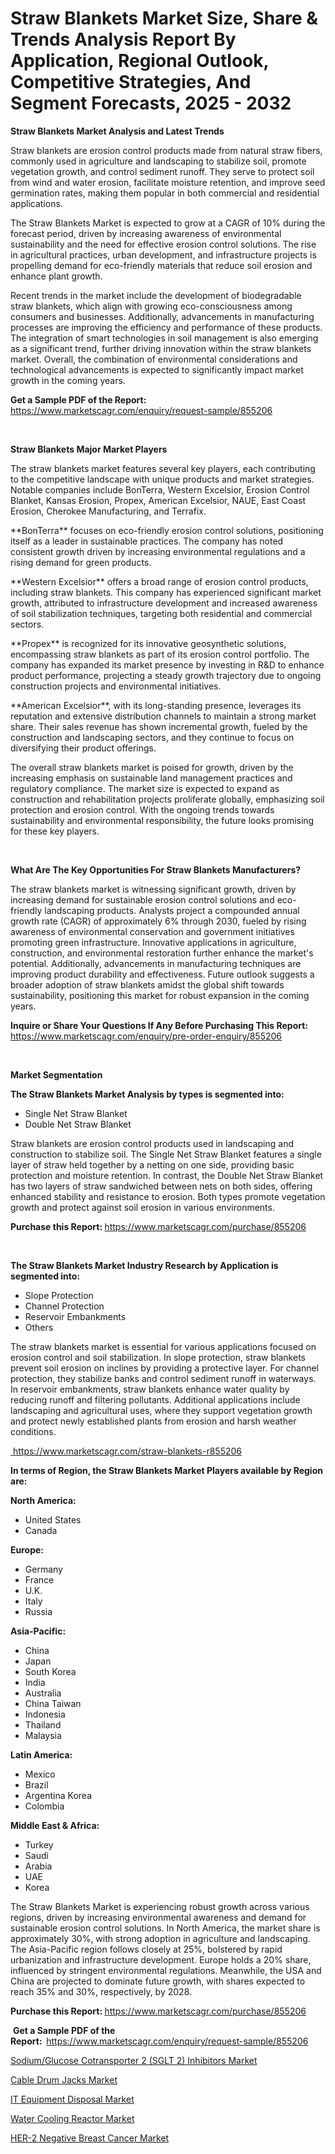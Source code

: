 <p><h1>Straw Blankets Market Size, Share & Trends Analysis Report By Application, Regional Outlook, Competitive Strategies, And Segment Forecasts, 2025 - 2032</h1></p><p><strong>Straw Blankets Market Analysis and Latest Trends</strong></p>
<p><p>Straw blankets are erosion control products made from natural straw fibers, commonly used in agriculture and landscaping to stabilize soil, promote vegetation growth, and control sediment runoff. They serve to protect soil from wind and water erosion, facilitate moisture retention, and improve seed germination rates, making them popular in both commercial and residential applications.</p><p>The Straw Blankets Market is expected to grow at a CAGR of 10% during the forecast period, driven by increasing awareness of environmental sustainability and the need for effective erosion control solutions. The rise in agricultural practices, urban development, and infrastructure projects is propelling demand for eco-friendly materials that reduce soil erosion and enhance plant growth.</p><p>Recent trends in the market include the development of biodegradable straw blankets, which align with growing eco-consciousness among consumers and businesses. Additionally, advancements in manufacturing processes are improving the efficiency and performance of these products. The integration of smart technologies in soil management is also emerging as a significant trend, further driving innovation within the straw blankets market. Overall, the combination of environmental considerations and technological advancements is expected to significantly impact market growth in the coming years.</p></p>
<p><strong>Get a Sample PDF of the Report:&nbsp;</strong> <a href="https://www.marketscagr.com/enquiry/request-sample/855206?utm_campaign=2218&utm_medium=2&utm_source=Github&utm_content=ia&utm_term=30012025&utm_id=straw-blankets">https://www.marketscagr.com/enquiry/request-sample/855206</a></p>
<p>&nbsp;</p>
<p><strong>Straw Blankets Major Market Players</strong></p>
<p><p>The straw blankets market features several key players, each contributing to the competitive landscape with unique products and market strategies. Notable companies include BonTerra, Western Excelsior, Erosion Control Blanket, Kansas Erosion, Propex, American Excelsior, NAUE, East Coast Erosion, Cherokee Manufacturing, and Terrafix.</p><p>**BonTerra** focuses on eco-friendly erosion control solutions, positioning itself as a leader in sustainable practices. The company has noted consistent growth driven by increasing environmental regulations and a rising demand for green products. </p><p>**Western Excelsior** offers a broad range of erosion control products, including straw blankets. This company has experienced significant market growth, attributed to infrastructure development and increased awareness of soil stabilization techniques, targeting both residential and commercial sectors.</p><p>**Propex** is recognized for its innovative geosynthetic solutions, encompassing straw blankets as part of its erosion control portfolio. The company has expanded its market presence by investing in R&D to enhance product performance, projecting a steady growth trajectory due to ongoing construction projects and environmental initiatives.</p><p>**American Excelsior**, with its long-standing presence, leverages its reputation and extensive distribution channels to maintain a strong market share. Their sales revenue has shown incremental growth, fueled by the construction and landscaping sectors, and they continue to focus on diversifying their product offerings.</p><p>The overall straw blankets market is poised for growth, driven by the increasing emphasis on sustainable land management practices and regulatory compliance. The market size is expected to expand as construction and rehabilitation projects proliferate globally, emphasizing soil protection and erosion control. With the ongoing trends towards sustainability and environmental responsibility, the future looks promising for these key players.</p></p>
<p>&nbsp;</p>
<p><strong>What Are The Key Opportunities For Straw Blankets Manufacturers?</strong></p>
<p><p>The straw blankets market is witnessing significant growth, driven by increasing demand for sustainable erosion control solutions and eco-friendly landscaping products. Analysts project a compounded annual growth rate (CAGR) of approximately 6% through 2030, fueled by rising awareness of environmental conservation and government initiatives promoting green infrastructure. Innovative applications in agriculture, construction, and environmental restoration further enhance the market's potential. Additionally, advancements in manufacturing techniques are improving product durability and effectiveness. Future outlook suggests a broader adoption of straw blankets amidst the global shift towards sustainability, positioning this market for robust expansion in the coming years.</p></p>
<p><strong>Inquire or Share Your Questions If Any Before Purchasing This Report:</strong> <a href="https://www.marketscagr.com/enquiry/pre-order-enquiry/855206?utm_campaign=2218&utm_medium=2&utm_source=Github&utm_content=ia&utm_term=30012025&utm_id=straw-blankets">https://www.marketscagr.com/enquiry/pre-order-enquiry/855206</a></p>
<p>&nbsp;</p>
<p><strong>Market Segmentation</strong></p>
<p><strong>The Straw Blankets Market Analysis by types is segmented into:</strong></p>
<p><ul><li>Single Net Straw Blanket</li><li>Double Net Straw Blanket</li></ul></p>
<p><p>Straw blankets are erosion control products used in landscaping and construction to stabilize soil. The Single Net Straw Blanket features a single layer of straw held together by a netting on one side, providing basic protection and moisture retention. In contrast, the Double Net Straw Blanket has two layers of straw sandwiched between nets on both sides, offering enhanced stability and resistance to erosion. Both types promote vegetation growth and protect against soil erosion in various environments.</p></p>
<p><strong>Purchase this Report:&nbsp;</strong><a href="https://www.marketscagr.com/purchase/855206?utm_campaign=2218&utm_medium=2&utm_source=Github&utm_content=ia&utm_term=30012025&utm_id=straw-blankets">https://www.marketscagr.com/purchase/855206</a></p>
<p>&nbsp;</p>
<p><strong>The Straw Blankets Market Industry Research by Application is segmented into:</strong></p>
<p><ul><li>Slope Protection</li><li>Channel Protection</li><li>Reservoir Embankments</li><li>Others</li></ul></p>
<p><p>The straw blankets market is essential for various applications focused on erosion control and soil stabilization. In slope protection, straw blankets prevent soil erosion on inclines by providing a protective layer. For channel protection, they stabilize banks and control sediment runoff in waterways. In reservoir embankments, straw blankets enhance water quality by reducing runoff and filtering pollutants. Additional applications include landscaping and agricultural uses, where they support vegetation growth and protect newly established plants from erosion and harsh weather conditions.</p></p>
<p><a href="https://www.marketscagr.com/straw-blankets-r855206?utm_campaign=2218&utm_medium=2&utm_source=Github&utm_content=ia&utm_term=30012025&utm_id=straw-blankets">&nbsp;https://www.marketscagr.com/straw-blankets-r855206</a></p>
<p><strong>In terms of Region, the Straw Blankets Market Players available by Region are:</strong></p>
<p>
    <p> <strong> North America: </strong>
        <ul>
            <li>United States</li>
            <li>Canada</li>
        </ul>
        </p> 
    <p> <strong> Europe: </strong>
        <ul>
            <li>Germany</li>
            <li>France</li>
            <li>U.K.</li>
            <li>Italy</li>
            <li>Russia</li>
        </ul>
        </p> 
    <p> <strong> Asia-Pacific: </strong>
        <ul>
            <li>China</li>
            <li>Japan</li>
            <li>South Korea</li>
            <li>India</li>
            <li>Australia</li>
            <li>China Taiwan</li>
            <li>Indonesia</li>
            <li>Thailand</li>
            <li>Malaysia</li>
        </ul>
        </p> 
    <p> <strong> Latin America: </strong>
        <ul>
            <li>Mexico</li>
            <li>Brazil</li>
            <li>Argentina Korea</li>
            <li>Colombia</li>
        </ul>
        </p> 
    <p> <strong> Middle East & Africa: </strong>
        <ul>
            <li>Turkey</li>
            <li>Saudi</li>
            <li>Arabia</li>
            <li>UAE</li>
            <li>Korea</li>
        </ul>
    </p>
    </p>
<p><p>The Straw Blankets Market is experiencing robust growth across various regions, driven by increasing environmental awareness and demand for sustainable erosion control solutions. In North America, the market share is approximately 30%, with strong adoption in agriculture and landscaping. The Asia-Pacific region follows closely at 25%, bolstered by rapid urbanization and infrastructure development. Europe holds a 20% share, influenced by stringent environmental regulations. Meanwhile, the USA and China are projected to dominate future growth, with shares expected to reach 35% and 30%, respectively, by 2028.</p></p>
<p><strong>Purchase this Report: </strong><a href="https://www.marketscagr.com/purchase/855206?utm_campaign=2218&utm_medium=2&utm_source=Github&utm_content=ia&utm_term=30012025&utm_id=straw-blankets">https://www.marketscagr.com/purchase/855206</a></p>
<p>&nbsp;<strong>Get a Sample PDF of the Report:&nbsp;&nbsp;</strong><a href="https://www.marketscagr.com/enquiry/request-sample/855206?utm_campaign=2218&utm_medium=2&utm_source=Github&utm_content=ia&utm_term=30012025&utm_id=straw-blankets">https://www.marketscagr.com/enquiry/request-sample/855206</a></p>
<p><strong></strong></p>
<p><p><a href="https://www.linkedin.com/pulse/synopsis-global-sodiumglucose-cotransporter-2-sglt-oxc4e?utm_campaign=2218&utm_medium=2&utm_source=Github&utm_content=ia&utm_term=30012025&utm_id=straw-blankets">Sodium/Glucose Cotransporter 2 (SGLT 2) Inhibitors Market</a></p><p><a href="https://www.linkedin.com/pulse/revenue-analysis-cable-drum-jacks-market-projected-122-elvre?utm_campaign=2218&utm_medium=2&utm_source=Github&utm_content=ia&utm_term=30012025&utm_id=straw-blankets">Cable Drum Jacks Market</a></p><p><a href="https://www.linkedin.com/pulse/comprehensive-analysis-equipment-disposal-market-size-share-t8soc?utm_campaign=2218&utm_medium=2&utm_source=Github&utm_content=ia&utm_term=30012025&utm_id=straw-blankets">IT Equipment Disposal Market</a></p><p><a href="https://www.linkedin.com/pulse/water-cooling-reactor-market-outlook-2025-2032-trends-size-7ks7e?utm_campaign=2218&utm_medium=2&utm_source=Github&utm_content=ia&utm_term=30012025&utm_id=straw-blankets">Water Cooling Reactor Market</a></p><p><a href="https://www.linkedin.com/pulse/her-2-negative-breast-cancer-report-industry-analysis-growth-lhyfe?utm_campaign=2218&utm_medium=2&utm_source=Github&utm_content=ia&utm_term=30012025&utm_id=straw-blankets">HER-2 Negative Breast Cancer Market</a></p></p>